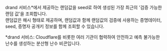 drand 서비스*에서 제공하는 랜덤값을 seed로 하여 생성된 가장 최근의 '검증 가능한 랜덤 값'을 조회합니다.    
랜덤값은 해시 형태로 제공하며, 랜덤값과 함께 랜덤값의 검증에 사용하는 증명데이터, seed, 증명자 공개키 정보를 함께 조회할 수 있습니다.   

*drand 서비스: Cloudflare를 비롯한 여러 기관이 협력하여 안전하고 예측 불가능한 난수를 생성하는 분산형 난수 비콘입니다.
